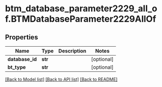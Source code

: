 # btm_database_parameter2229_all_of.BTMDatabaseParameter2229AllOf

## Properties
Name | Type | Description | Notes
------------ | ------------- | ------------- | -------------
**database_id** | **str** |  | [optional] 
**bt_type** | **str** |  | [optional] 

[[Back to Model list]](../README.md#documentation-for-models) [[Back to API list]](../README.md#documentation-for-api-endpoints) [[Back to README]](../README.md)


